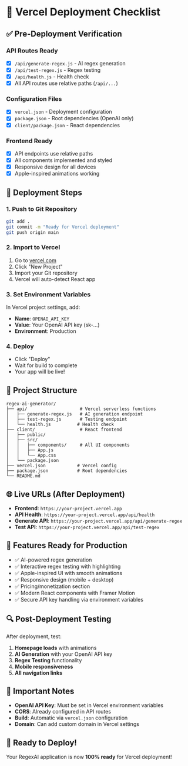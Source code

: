 # 🚀 Vercel Deployment Checklist

## ✅ Pre-Deployment Verification

### API Routes Ready
- [x] `/api/generate-regex.js` - AI regex generation
- [x] `/api/test-regex.js` - Regex testing
- [x] `/api/health.js` - Health check
- [x] All API routes use relative paths (`/api/...`)

### Configuration Files
- [x] `vercel.json` - Deployment configuration
- [x] `package.json` - Root dependencies (OpenAI only)
- [x] `client/package.json` - React dependencies

### Frontend Ready
- [x] API endpoints use relative paths
- [x] All components implemented and styled
- [x] Responsive design for all devices
- [x] Apple-inspired animations working

## 🔧 Deployment Steps

### 1. Push to Git Repository
```bash
git add .
git commit -m "Ready for Vercel deployment"
git push origin main
```

### 2. Import to Vercel
1. Go to [vercel.com](https://vercel.com)
2. Click "New Project"
3. Import your Git repository
4. Vercel will auto-detect React app

### 3. Set Environment Variables
In Vercel project settings, add:
- **Name**: `OPENAI_API_KEY`
- **Value**: Your OpenAI API key (sk-...)
- **Environment**: Production

### 4. Deploy
- Click "Deploy"
- Wait for build to complete
- Your app will be live!

## 📁 Project Structure
```
regex-ai-generator/
├── api/                    # Vercel serverless functions
│   ├── generate-regex.js   # AI generation endpoint
│   ├── test-regex.js       # Testing endpoint
│   └── health.js          # Health check
├── client/                 # React frontend
│   ├── public/
│   ├── src/
│   │   ├── components/     # All UI components
│   │   ├── App.js
│   │   └── App.css
│   └── package.json
├── vercel.json            # Vercel config
├── package.json           # Root dependencies
└── README.md
```

## 🌐 Live URLs (After Deployment)
- **Frontend**: `https://your-project.vercel.app`
- **API Health**: `https://your-project.vercel.app/api/health`
- **Generate API**: `https://your-project.vercel.app/api/generate-regex`
- **Test API**: `https://your-project.vercel.app/api/test-regex`

## 🎯 Features Ready for Production
- ✅ AI-powered regex generation
- ✅ Interactive regex testing with highlighting
- ✅ Apple-inspired UI with smooth animations
- ✅ Responsive design (mobile + desktop)
- ✅ Pricing/monetization section
- ✅ Modern React components with Framer Motion
- ✅ Secure API key handling via environment variables

## 🔍 Post-Deployment Testing
After deployment, test:
1. **Homepage loads** with animations
2. **AI Generation** with your OpenAI API key
3. **Regex Testing** functionality
4. **Mobile responsiveness**
5. **All navigation links**

## 🚨 Important Notes
- **OpenAI API Key**: Must be set in Vercel environment variables
- **CORS**: Already configured in API routes
- **Build**: Automatic via `vercel.json` configuration
- **Domain**: Can add custom domain in Vercel settings

## 🎉 Ready to Deploy!
Your RegexAI application is now **100% ready** for Vercel deployment!
